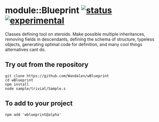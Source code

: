 
# module::Blueprint [![status](https://github.com/Wandalen/wBlueprint/workflows/publish/badge.svg)](https://github.com/Wandalen/wBlueprint/actions?query=workflow%3Apublish) [![experimental](https://img.shields.io/badge/stability-experimental-orange.svg)](https://github.com/emersion/stability-badges#experimental)

Classes defining tool on steroids. Make possible multiple inheritances, removing fields in descendants, defining the schema of structure, typeless objects, generating optimal code for definition, and many cool things alternatives cant do.

## Try out from the repository
```
git clone https://github.com/Wandalen/wBlueprint
cd wBlueprint
npm install
node sample/trivial/Sample.s
```

## To add to your project
```
npm add 'wblueprint@alpha'
```

